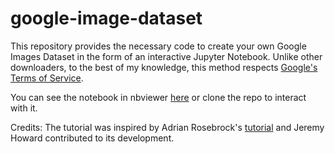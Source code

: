 # google-image-dataset
This repository provides the necessary code to create your own Google Images Dataset in the form of an interactive Jupyter Notebook. Unlike other downloaders, to the best of my knowledge, this method respects [Google's Terms of Service](https://support.google.com/webmasters/answer/66357?hl=en).

You can see the notebook in nbviewer [here](https://nbviewer.jupyter.org/github/lesscomfortable/google-image-dataset/blob/master/create_dataset.ipynb) or clone the repo to interact with it.

Credits: The tutorial was inspired by Adrian Rosebrock's [tutorial](https://www.pyimagesearch.com/2017/12/04/how-to-create-a-deep-learning-dataset-using-google-images/) and Jeremy Howard contributed to its development.
